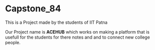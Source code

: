 # Capstone_84

This is a Project made by the students of IIT Patna 

Our Project name is **ACEHUB** which works on making a platform that is usefull for the students for there notes and and to connect new college people.
